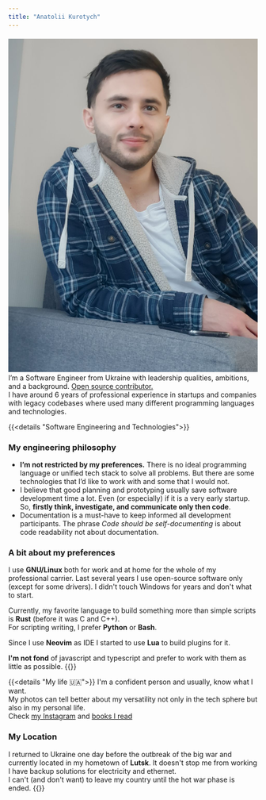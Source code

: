 ```yaml
---
title: "Anatolii Kurotych"
---
```

<img src="/images/ava.jpg" class="about-me-img" style="margin-top: 5px;"></a>
I’m a Software Engineer from Ukraine with leadership qualities, ambitions, and a background.
[Open source contributor.](https://github.com/kurotych)    
I have around 6 years of professional experience in startups and companies with legacy codebases 
where used many different programming languages and technologies.

{{<details  "Software Engineering and Technologies">}}
### My engineering philosophy 
- **I’m not restricted by my preferences.** There is no ideal programming language or unified tech stack to solve all problems. But there are some technologies that I’d like to work with and some that I would not.
- I believe that good planning and prototyping usually save software development time a lot. Even (or especially) if it is a very early startup. So, **firstly think, investigate, and communicate only then code**.
- Documentation is a must-have to keep informed all development participants. 
The phrase *Code should be self-documenting* is about code readability not about documentation.

### A bit about my preferences
I use **GNU/Linux** both for work and at home for the whole of my professional carrier.
Last several years I use open-source software only (except for some drivers).
I didn't touch Windows for years and don't what to start.

Currently, my favorite language to build something more than simple scripts is **Rust** (before it was C and C++).  
For scripting writing, I prefer **Python** or **Bash**.

Since I use **Neovim** as IDE I started to use **Lua** to build plugins for it.

**I'm not fond** of javascript and typescript and prefer to work with them as little as possible.
{{</details>}}


{{<details  "My life 🇺🇦">}}
I'm a confident person and usually, know what I want.  
My photos can tell better about my versatility not only in the tech sphere but also in my personal life.  
Check [my Instagram](https://www.instagram.com/kurotych/) and [books I read](https://www.goodreads.com/review/list/120072199-anatolii?shelf=read)

### My Location
I returned to Ukraine one day before the outbreak of the big war and currently located in my hometown of **Lutsk**.
It doesn't stop me from working I have backup solutions for electricity and ethernet.  
I can't (and don't want) to leave my country until the hot war phase is ended.
{{</details>}}


